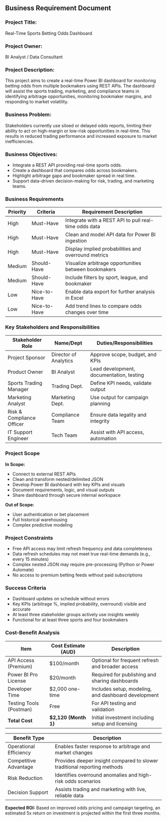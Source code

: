 ## Business Requirement Document

### Project Title:

Real-Time Sports Betting Odds Dashboard

### Project Owner:

BI Analyst / Data Consultant

### Project Description:

This project aims to create a real-time Power BI dashboard for monitoring betting odds from multiple bookmakers using REST APIs. The dashboard will assist the sports trading, marketing, and compliance teams in identifying arbitrage opportunities, monitoring bookmaker margins, and responding to market volatility.

### Business Problem:

Stakeholders currently use siloed or delayed odds reports, limiting their ability to act on high-margin or low-risk opportunities in real-time. This results in reduced trading performance and increased exposure to market inefficiencies.

### Business Objectives:

* Integrate a REST API providing real-time sports odds.
* Create a dashboard that compares odds across bookmakers.
* Highlight arbitrage gaps and bookmaker spread in real time.
* Support data-driven decision-making for risk, trading, and marketing teams.

### Business Requirements

| Priority | Criteria     | Requirement Description                               |
| -------- | ------------ | ----------------------------------------------------- |
| High     | Must-Have    | Integrate with a REST API to pull real-time odds data |
| High     | Must-Have    | Clean and model API data for Power BI ingestion       |
| High     | Must-Have    | Display implied probabilities and overround metrics   |
| Medium   | Should-Have  | Visualize arbitrage opportunities between bookmakers  |
| Medium   | Should-Have  | Include filters by sport, league, and bookmaker       |
| Low      | Nice-to-Have | Enable data export for further analysis in Excel      |
| Low      | Nice-to-Have | Add trend lines to compare odds changes over time     |

### Key Stakeholders and Responsibilities

| Stakeholder Role          | Name/Dept             | Duties/Responsibilities                  |
| ------------------------- | --------------------- | ---------------------------------------- |
| Project Sponsor           | Director of Analytics | Approve scope, budget, and KPIs          |
| Product Owner             | BI Analyst            | Lead development, documentation, testing |
| Sports Trading Manager    | Trading Dept.         | Define KPI needs, validate output        |
| Marketing Analyst         | Marketing Dept.       | Use output for campaign planning         |
| Risk & Compliance Officer | Compliance Team       | Ensure data legality and integrity       |
| IT Support Engineer       | Tech Team             | Assist with API access, automation       |

### Project Scope

**In Scope:**

* Connect to external REST APIs
* Clean and transform nested/delimited JSON
* Develop Power BI dashboard with key KPIs and visuals
* Document requirements, logic, and visual outputs
* Share dashboard through secure internal workspace

**Out of Scope:**

* User authentication or bet placement
* Full historical warehousing
* Complex predictive modeling

### Project Constraints

* Free API access may limit refresh frequency and data completeness
* Data refresh schedules may not meet true real-time demands (e.g., every 15 minutes)
* Complex nested JSON may require pre-processing (Python or Power Automate)
* No access to premium betting feeds without paid subscriptions

### Success Criteria

* Dashboard updates on schedule without errors
* Key KPIs (arbitrage %, implied probability, overround) visible and accurate
* At least three stakeholder groups actively use insights weekly
* Functional for at least three sports and four bookmakers

### Cost-Benefit Analysis

| Item                    | Cost Estimate (AUD)   | Description                                         |
| ----------------------- | --------------------- | --------------------------------------------------- |
| API Access (Premium)    | \$100/month           | Optional for frequent refresh and broader access    |
| Power BI Pro License    | \$20/month            | Required for publishing and sharing dashboards      |
| Developer Time          | \$2,000 one-time      | Includes setup, modeling, and dashboard development |
| Testing Tools (Postman) | Free                  | For API testing and validation                      |
| **Total Cost**          | **\$2,120 (Month 1)** | Initial investment including setup and licensing    |

| Benefit Type           | Description                                                              |
| ---------------------- | ------------------------------------------------------------------------ |
| Operational Efficiency | Enables faster response to arbitrage and market changes                  |
| Competitive Advantage  | Provides deeper insight compared to slower traditional reporting methods |
| Risk Reduction         | Identifies overround anomalies and high-risk odds scenarios              |
| Decision Support       | Assists trading and marketing with live, reliable data                   |

**Expected ROI:** Based on improved odds pricing and campaign targeting, an estimated 5x return on investment is projected within the first three months.
